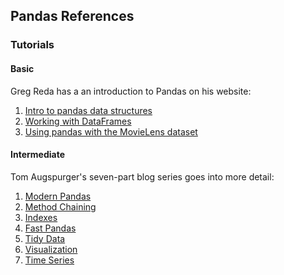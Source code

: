 ## Pandas References

### Tutorials

#### Basic

Greg Reda has a an introduction to Pandas on his website:  

1. [Intro to pandas data structures](http://www.gregreda.com/2013/10/26/intro-to-pandas-data-structures/)
2. [Working with DataFrames](http://www.gregreda.com/2013/10/26/working-with-pandas-dataframes/)
3. [Using pandas with the MovieLens dataset](http://www.gregreda.com/2013/10/26/using-pandas-on-the-movielens-dataset/)

#### Intermediate

Tom Augspurger's seven-part blog series goes into more detail:

1. [Modern Pandas](http://tomaugspurger.github.io/modern-1.html)
2. [Method Chaining](http://tomaugspurger.github.io/method-chaining.html)
3. [Indexes](http://tomaugspurger.github.io/modern-3-indexes.html)
4. [Fast Pandas](http://tomaugspurger.github.io/modern-4-performance.html)
5. [Tidy Data](http://tomaugspurger.github.io/modern-5-tidy.html)
6. [Visualization](http://tomaugspurger.github.io/modern-6-visualization.html)
7. [Time Series](http://tomaugspurger.github.io/modern-7-timeseries.html)

